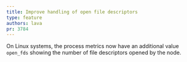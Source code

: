 ```yaml
---
title: Improve handling of open file descriptors
type: feature
authors: lava
pr: 3784
---
```


On Linux systems, the process metrics now have an additional
value `open_fds` showing the number of file descriptors
opened by the node.
